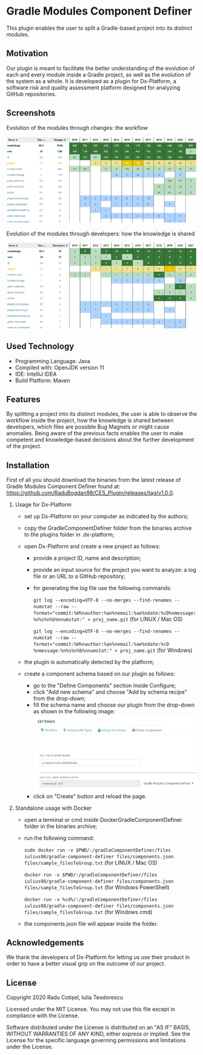 # Gradle Modules Component Definer
This plugin enables the user to split a Gradle-based project into its distinct modules.

## Motivation
Our plugin is meant to facilitate the better understanding of the evolution of each and every module inside a Gradle project, as well as the evolution of the system as a whole. It is developed as a plugin for Dx-Platform, a software risk and quality assessment platform designed for analyzing GitHub repositories.

## Screenshots
Evolution of the modules through changes: the workflow

![Evolution of the modules through changes: the workflow](screenshots/changes.jpg)

Evolution of the modules through developers: how the knowledge is shared

![Evolution of the modules through developers: how the knowledge is shared](screenshots/developers.jpg)

## Used Technology
- Programming Language: Java
- Compiled with: OpenJDK version 11 
- IDE: IntelliJ IDEA
- Build Platform: Maven

## Features
By splitting a project into its distinct modules, the user is able to observe the workflow inside the project, how the knowledge is shared between developers, which files are possible Bug Magnets or might cause anomalies. Being aware of the previous facts enables the user to make competent and knowledge-based decisions about the further development of the project.

## Installation
First of all you should download the binaries from the latest release of Gradle Modules Component Definer found at: https://github.com/RaduBogdan98/CES_Plugin/releases/tag/v1.0.0.

1. Usage for Dx-Platform
   - set up Dx-Platform on your computer as indicated by the authors;
   - copy the GradleComponentDefiner folder from the binaries archive to the plugins folder in .dx-platform;
   - open Dx-Platform and create a new project as follows:
      - provide a project ID, name and description;
      - provide an input source for the project you want to analyze: a log file or an URL to a GitHub repository;
      - for generating the log file use the following commands:

        `git log --encoding=UTF-8 --no-merges --find-renames --numstat --raw --format="commit:%H%nauthor:%an%nemail:%ae%ndate:%cD%nmessage:%n%s%n%b%nnumstat:" > proj_name.git` (for LINUX / Mac OS)

        `git log --encoding=UTF-8 --no-merges --find-renames --numstat --raw --format="commit:%H%nauthor:%an%nemail:%ae%ndate:%cD %nmessage:%n%s%n%b%nnumstat:" > proj_name.git` (for Windows)

   - the plugin is automatically detected by the platform;
   - create a component schema based on our plugin as follows:
     - go to the "Define Components" section inside Configure;
     - click "Add new schema" and choose "Add by schema recipe" from the drop-down;
     - fill the schema name and choose our plugin from the drop-down as shown in the following image:
     ![The configuration step](screenshots/configuration.jpg)
     - click on "Create" button and reload the page.

2. Standalone usage with Docker
   - open a terminal or cmd inside DockerGradleComponentDefiner folder in the binaries archive;
   - run the following command:

     `sudo docker run -v $PWD/:/gradleComponentDefiner/files iulius98/gradle-component-definer files/components.json files/sample_filesToGroup.txt` (for LINUX / Mac OS)

     `docker run -v $PWD/:/gradleComponentDefiner/files iulius98/gradle-component-definer files/components.json files/sample_filesToGroup.txt` (for Windows PowerShell)

     `docker run -v %cd%/:/gradleComponentDefiner/files iulius98/gradle-component-definer files/components.json files/sample_filesToGroup.txt` (for Windows cmd)

   - the components.json file will appear inside the folder.

## Acknowledgements
We thank the developers of Dx-Platform for letting us use their product in order to have a better visual grip on the outcome of our project.

## License
Copyright 2020 Radu Cotișel, Iulia Teodorescu

Licensed under the MIT License. You may not use this file except in compliance with the License.

Software distributed under the License is distributed on an "AS IF" BASIS, WITHOUT WARRANTIES OF ANY KIND, either express or implied. See the License for the specific language governing permissions and limitations under the License.